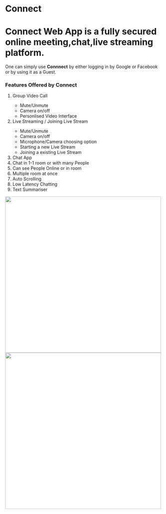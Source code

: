 # Connect
# Connect Web App is a fully secured online meeting,chat,live streaming platform.
One can simply use <b>Connnect</b> by either logging in by Google or Facebook or by using it as a Guest.
<!-- ![smartmockups_kr07hbv1](https://user-images.githubusercontent.com/59795737/125237293-12844f00-e303-11eb-89ce-6e7a7d65b755.jpg=250x250) -->
<h3>Features Offered by Connect</h3>
<ol>
  <li> Group Video Call</li>
  <ul>
    <li>Mute/Unmute</li>
    <li>Camera on/off</li>
    <li>Personlised Video Interface</li>
  </ul>
  <li> Live Streaming / Joining Live Stream</li>
  <ul>
    <li>Mute/Unmute</li>
    <li>Camera on/off</li>
    <li>Microphone/Camera choosing option</li>
    <li>Starting a new Live Stream</li>
    <li>Joining a existing Live Stream</li>
  </ul>
  <li> Chat App</li
  <ul>
    <li>Chat in 1-1 room or with many People</li>
    <li>Can see People Online or in room</li>
    <li>Multiple room at once</li>
    <li>Auto Scrolling</li>
    <li>Low Latency Chatting</li>
  </ul>
  <li> Text Summariser</li>
</ol>
<div>
<img src="https://user-images.githubusercontent.com/59795737/125237293-12844f00-e303-11eb-89ce-6e7a7d65b755.jpg" width="500" height="500">
<img src="https://user-images.githubusercontent.com/59795737/125237558-81fa3e80-e303-11eb-9cdf-6c97834ae635.jpg" width="500" height="500"></div>
<!-- ![smartmockups_kr07lksn](https://user-images.githubusercontent.com/59795737/125237558-81fa3e80-e303-11eb-9cdf-6c97834ae635.jpg) -->

